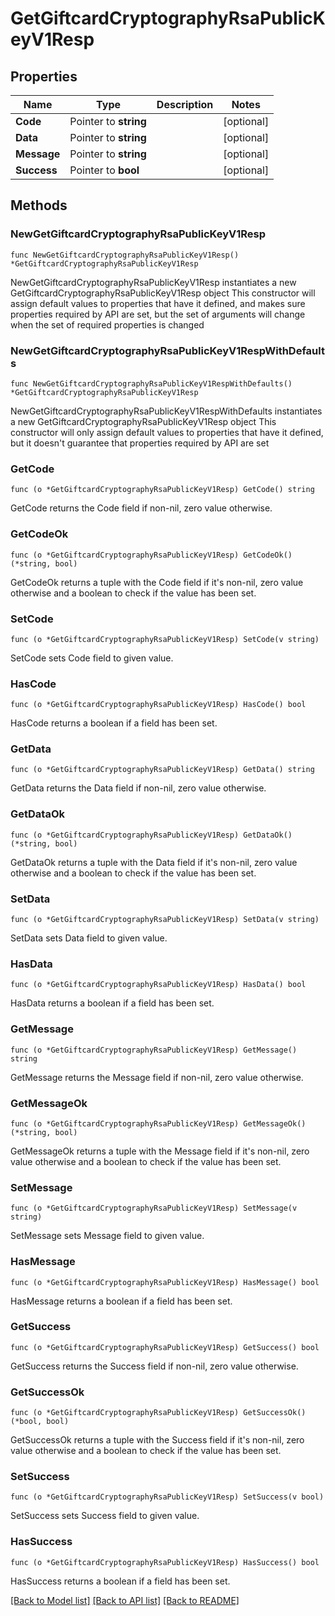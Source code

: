 # GetGiftcardCryptographyRsaPublicKeyV1Resp

## Properties

Name | Type | Description | Notes
------------ | ------------- | ------------- | -------------
**Code** | Pointer to **string** |  | [optional] 
**Data** | Pointer to **string** |  | [optional] 
**Message** | Pointer to **string** |  | [optional] 
**Success** | Pointer to **bool** |  | [optional] 

## Methods

### NewGetGiftcardCryptographyRsaPublicKeyV1Resp

`func NewGetGiftcardCryptographyRsaPublicKeyV1Resp() *GetGiftcardCryptographyRsaPublicKeyV1Resp`

NewGetGiftcardCryptographyRsaPublicKeyV1Resp instantiates a new GetGiftcardCryptographyRsaPublicKeyV1Resp object
This constructor will assign default values to properties that have it defined,
and makes sure properties required by API are set, but the set of arguments
will change when the set of required properties is changed

### NewGetGiftcardCryptographyRsaPublicKeyV1RespWithDefaults

`func NewGetGiftcardCryptographyRsaPublicKeyV1RespWithDefaults() *GetGiftcardCryptographyRsaPublicKeyV1Resp`

NewGetGiftcardCryptographyRsaPublicKeyV1RespWithDefaults instantiates a new GetGiftcardCryptographyRsaPublicKeyV1Resp object
This constructor will only assign default values to properties that have it defined,
but it doesn't guarantee that properties required by API are set

### GetCode

`func (o *GetGiftcardCryptographyRsaPublicKeyV1Resp) GetCode() string`

GetCode returns the Code field if non-nil, zero value otherwise.

### GetCodeOk

`func (o *GetGiftcardCryptographyRsaPublicKeyV1Resp) GetCodeOk() (*string, bool)`

GetCodeOk returns a tuple with the Code field if it's non-nil, zero value otherwise
and a boolean to check if the value has been set.

### SetCode

`func (o *GetGiftcardCryptographyRsaPublicKeyV1Resp) SetCode(v string)`

SetCode sets Code field to given value.

### HasCode

`func (o *GetGiftcardCryptographyRsaPublicKeyV1Resp) HasCode() bool`

HasCode returns a boolean if a field has been set.

### GetData

`func (o *GetGiftcardCryptographyRsaPublicKeyV1Resp) GetData() string`

GetData returns the Data field if non-nil, zero value otherwise.

### GetDataOk

`func (o *GetGiftcardCryptographyRsaPublicKeyV1Resp) GetDataOk() (*string, bool)`

GetDataOk returns a tuple with the Data field if it's non-nil, zero value otherwise
and a boolean to check if the value has been set.

### SetData

`func (o *GetGiftcardCryptographyRsaPublicKeyV1Resp) SetData(v string)`

SetData sets Data field to given value.

### HasData

`func (o *GetGiftcardCryptographyRsaPublicKeyV1Resp) HasData() bool`

HasData returns a boolean if a field has been set.

### GetMessage

`func (o *GetGiftcardCryptographyRsaPublicKeyV1Resp) GetMessage() string`

GetMessage returns the Message field if non-nil, zero value otherwise.

### GetMessageOk

`func (o *GetGiftcardCryptographyRsaPublicKeyV1Resp) GetMessageOk() (*string, bool)`

GetMessageOk returns a tuple with the Message field if it's non-nil, zero value otherwise
and a boolean to check if the value has been set.

### SetMessage

`func (o *GetGiftcardCryptographyRsaPublicKeyV1Resp) SetMessage(v string)`

SetMessage sets Message field to given value.

### HasMessage

`func (o *GetGiftcardCryptographyRsaPublicKeyV1Resp) HasMessage() bool`

HasMessage returns a boolean if a field has been set.

### GetSuccess

`func (o *GetGiftcardCryptographyRsaPublicKeyV1Resp) GetSuccess() bool`

GetSuccess returns the Success field if non-nil, zero value otherwise.

### GetSuccessOk

`func (o *GetGiftcardCryptographyRsaPublicKeyV1Resp) GetSuccessOk() (*bool, bool)`

GetSuccessOk returns a tuple with the Success field if it's non-nil, zero value otherwise
and a boolean to check if the value has been set.

### SetSuccess

`func (o *GetGiftcardCryptographyRsaPublicKeyV1Resp) SetSuccess(v bool)`

SetSuccess sets Success field to given value.

### HasSuccess

`func (o *GetGiftcardCryptographyRsaPublicKeyV1Resp) HasSuccess() bool`

HasSuccess returns a boolean if a field has been set.


[[Back to Model list]](../README.md#documentation-for-models) [[Back to API list]](../README.md#documentation-for-api-endpoints) [[Back to README]](../README.md)



